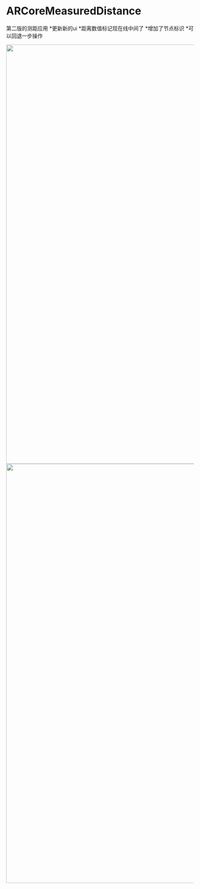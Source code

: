 # ARCoreMeasuredDistance
第二版的测距应用
*更新新的ui
*距离数值标记现在线中间了
*增加了节点标识
*可以回退一步操作

   
<img width="540" height="1122" src="https://github.com/ToadPrincess/ARCoreMeasuredDistance/blob/master/preview3.jpg?raw=true"/>

<img width="540" height="1122" src="https://github.com/ToadPrincess/ARCoreMeasuredDistance/blob/master/preview4.jpg?raw=true"/>


